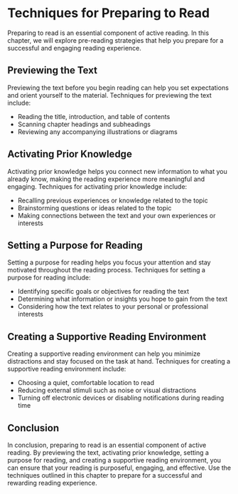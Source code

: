 Techniques for Preparing to Read
===================================================================

Preparing to read is an essential component of active reading. In this chapter, we will explore pre-reading strategies that help you prepare for a successful and engaging reading experience.

Previewing the Text
-------------------

Previewing the text before you begin reading can help you set expectations and orient yourself to the material. Techniques for previewing the text include:

* Reading the title, introduction, and table of contents
* Scanning chapter headings and subheadings
* Reviewing any accompanying illustrations or diagrams

Activating Prior Knowledge
--------------------------

Activating prior knowledge helps you connect new information to what you already know, making the reading experience more meaningful and engaging. Techniques for activating prior knowledge include:

* Recalling previous experiences or knowledge related to the topic
* Brainstorming questions or ideas related to the topic
* Making connections between the text and your own experiences or interests

Setting a Purpose for Reading
-----------------------------

Setting a purpose for reading helps you focus your attention and stay motivated throughout the reading process. Techniques for setting a purpose for reading include:

* Identifying specific goals or objectives for reading the text
* Determining what information or insights you hope to gain from the text
* Considering how the text relates to your personal or professional interests

Creating a Supportive Reading Environment
-----------------------------------------

Creating a supportive reading environment can help you minimize distractions and stay focused on the task at hand. Techniques for creating a supportive reading environment include:

* Choosing a quiet, comfortable location to read
* Reducing external stimuli such as noise or visual distractions
* Turning off electronic devices or disabling notifications during reading time

Conclusion
----------

In conclusion, preparing to read is an essential component of active reading. By previewing the text, activating prior knowledge, setting a purpose for reading, and creating a supportive reading environment, you can ensure that your reading is purposeful, engaging, and effective. Use the techniques outlined in this chapter to prepare for a successful and rewarding reading experience.
